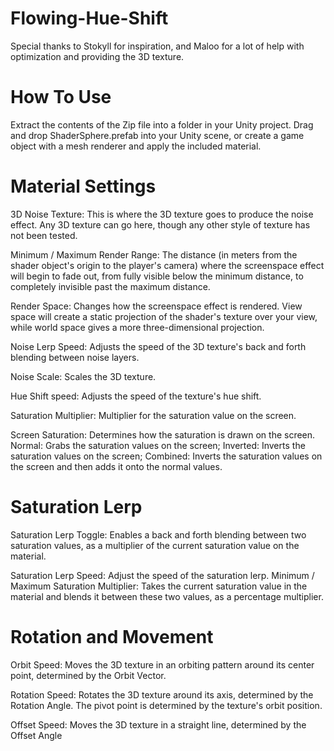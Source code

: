 # Flowing-Hue-Shift

Special thanks to Stokyll for inspiration, and Maloo for a lot of help with optimization and providing the 3D texture.

# How To Use

Extract the contents of the Zip file into a folder in your Unity project. Drag and drop ShaderSphere.prefab into your Unity scene, or create a game object with a mesh renderer and apply the included material.

# Material Settings

3D Noise Texture: This is where the 3D texture goes to produce the noise effect. Any 3D texture can go here, though any other style of texture has not been tested.

Minimum / Maximum Render Range: The distance (in meters from the shader object's origin to the player's camera) where the screenspace effect will begin to fade out, from fully visible below the minimum distance, to completely invisible past the maximum distance.

Render Space: Changes how the screenspace effect is rendered. View space will create a static projection of the shader's texture over your view, while world space gives a more three-dimensional projection.

Noise Lerp Speed: Adjusts the speed of the 3D texture's back and forth blending between noise layers.

Noise Scale: Scales the 3D texture.

Hue Shift speed: Adjusts the speed of the texture's hue shift.

Saturation Multiplier: Multiplier for the saturation value on the screen.

Screen Saturation: Determines how the saturation is drawn on the screen. Normal: Grabs the saturation values on the screen; Inverted: Inverts the saturation values on the screen; Combined: Inverts the saturation values on the screen and then adds it onto the normal values.

# Saturation Lerp

Saturation Lerp Toggle: Enables a back and forth blending between two saturation values, as a multiplier of the current saturation value on the material.

Saturation Lerp Speed: Adjust the speed of the saturation lerp.
Minimum / Maximum Saturation Multiplier: Takes the current saturation value in the material and blends it between these two values, as a percentage multiplier.

# Rotation and Movement

Orbit Speed: Moves the 3D texture in an orbiting pattern around its center point, determined by the Orbit Vector.

Rotation Speed: Rotates the 3D texture around its axis, determined by the Rotation Angle. The pivot point is determined by the texture's orbit position.

Offset Speed: Moves the 3D texture in a straight line, determined by the Offset Angle
